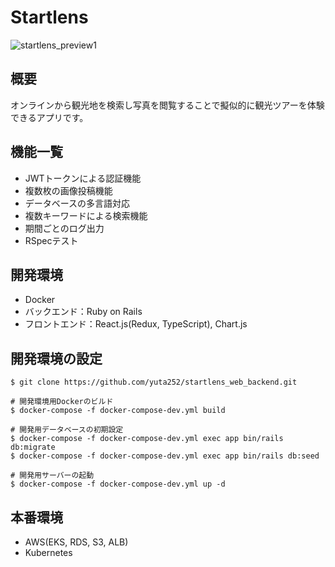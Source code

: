 # Startlens

![startlens_preview1](https://user-images.githubusercontent.com/42575165/106090819-685aa580-616e-11eb-8a6f-a19f471e2226.png)

## 概要

オンラインから観光地を検索し写真を閲覧することで擬似的に観光ツアーを体験できるアプリです。

## 機能一覧

- JWTトークンによる認証機能
- 複数枚の画像投稿機能
- データベースの多言語対応
- 複数キーワードによる検索機能
- 期間ごとのログ出力
- RSpecテスト

## 開発環境

- Docker
- バックエンド：Ruby on Rails
- フロントエンド：React.js(Redux, TypeScript), Chart.js

## 開発環境の設定

```
$ git clone https://github.com/yuta252/startlens_web_backend.git

# 開発環境用Dockerのビルド
$ docker-compose -f docker-compose-dev.yml build

# 開発用データベースの初期設定
$ docker-compose -f docker-compose-dev.yml exec app bin/rails db:migrate
$ docker-compose -f docker-compose-dev.yml exec app bin/rails db:seed

# 開発用サーバーの起動
$ docker-compose -f docker-compose-dev.yml up -d
```

## 本番環境

- AWS(EKS, RDS, S3, ALB)
- Kubernetes
